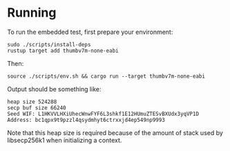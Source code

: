 # Running

To run the embedded test, first prepare your environment:

```shell
sudo ./scripts/install-deps
rustup target add thumbv7m-none-eabi
```

Then:

```shell
source ./scripts/env.sh && cargo run --target thumbv7m-none-eabi
```

Output should be something like:

```text
heap size 524288
secp buf size 66240
Seed WIF: L1HKVVLHXiUhecWnwFYF6L3shkf1E12HUmuZTESvBXUdx3yqVP1D
Address: bc1qpx9t9pzzl4qsydmhyt6ctrxxjd4ep549np9993
```

Note that this heap size is required because of the amount of stack used by libsecp256k1 when initializing a context.
